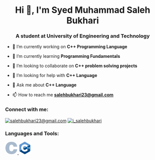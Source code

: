 <h1 align="center">Hi 👋, I'm Syed Muhammad Saleh Bukhari</h1>
<h3 align="center">A student at University of Engineering and Technology</h3>

- 🔭 I’m currently working on **C++ Programming Language**

- 🌱 I’m currently learning **Programming Fundamentals**

- 👯 I’m looking to collaborate on **C++ problem solving projects**

- 🤝 I’m looking for help with **C++ Language**

- 💬 Ask me about **C++ Language**

- 📫 How to reach me **salehbukhari23@gmail.com**

<h3 align="left">Connect with me:</h3>
<p align="left">
<a href="https://linkedin.com/in/salehbukhari23@gmail.com" target="blank"><img align="center" src="https://raw.githubusercontent.com/rahuldkjain/github-profile-readme-generator/master/src/images/icons/Social/linked-in-alt.svg" alt="salehbukhari23@gmail.com" height="30" width="40" /></a>  
<a href="https://instagram.com/i_salehbukhari" target="blank"><img align="center" src="https://raw.githubusercontent.com/rahuldkjain/github-profile-readme-generator/master/src/images/icons/Social/instagram.svg" alt="i_salehbukhari" height="30" width="40" /></a>
</p>

<h3 align="left">Languages and Tools:</h3>
<p align="left"> <a href="https://www.cprogramming.com/" target="_blank" rel="noreferrer"> <img src="https://raw.githubusercontent.com/devicons/devicon/master/icons/c/c-original.svg" alt="c" width="40" height="40"/> </a> <a href="https://www.w3schools.com/cpp/" target="_blank" rel="noreferrer"> <img src="https://raw.githubusercontent.com/devicons/devicon/master/icons/cplusplus/cplusplus-original.svg" alt="cplusplus" width="40" height="40"/> </a> </p>
